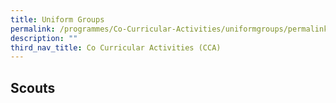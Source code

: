 ```yaml
---
title: Uniform Groups
permalink: /programmes/Co-Curricular-Activities/uniformgroups/permalink/
description: ""
third_nav_title: Co Curricular Activities (CCA)
---
```

## Scouts